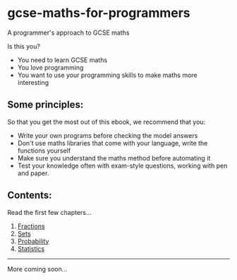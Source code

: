 # gcse-maths-for-programmers
A programmer's approach to GCSE maths

Is this you?
* You need to learn GCSE maths
* You love programming
* You want to use your programming skills to make maths more interesting

## Some principles:

So that you get the most out of this ebook, we recommend that you:
* Write your own programs before checking the model answers
* Don't use maths libraries that come with your language, write the functions yourself
* Make sure you understand the maths method before automating it
* Test your knowledge often with exam-style questions, working with pen and paper.

## Contents:

Read the first few chapters...

1. [Fractions](/fractions/index.md)
1. [Sets](/sets/index.md)
1. [Probability](/probability/index.md)
1. [Statistics](/stats/index.md)

----

More coming soon...
